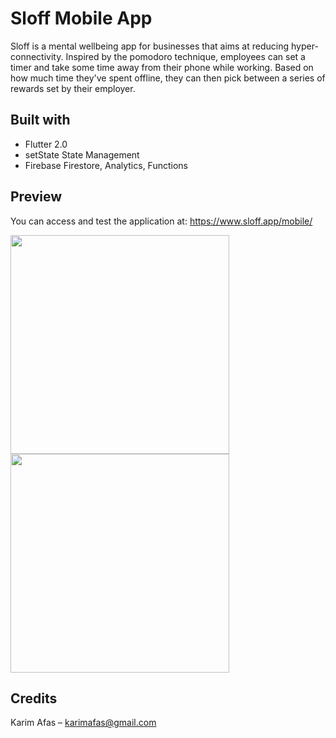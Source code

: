 # Sloff Mobile App

Sloff is a mental wellbeing app for businesses that aims at reducing hyper-connectivity. Inspired by the pomodoro technique, employees can set a timer and take some time away from their phone while working. Based on how much time they've spent offline, they can then pick between a series of rewards set by their employer.

## Built with
* Flutter 2.0
* setState State Management
* Firebase Firestore, Analytics, Functions

## Preview
You can access and test the application at: https://www.sloff.app/mobile/

<img src="sloffmobile1.gif" height="350"/>              <img src="sloffmobile2.gif" height="350"/>


## Credits
Karim Afas – karimafas@gmail.com
